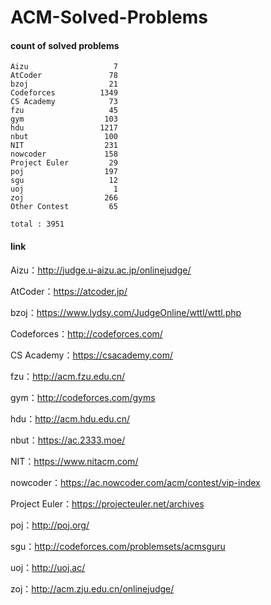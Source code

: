﻿# ACM-Solved-Problems

#### count of solved problems
	Aizu                   7
	AtCoder               78
	bzoj                  21
	Codeforces          1349
	CS Academy            73
	fzu                   45
	gym                  103
	hdu                 1217
	nbut                 100
	NIT                  231
	nowcoder             158
	Project Euler         29
	poj                  197
	sgu                   12
	uoj                    1
	zoj                  266
	Other Contest         65

`total : 3951`


#### link

Aizu：http://judge.u-aizu.ac.jp/onlinejudge/

AtCoder：https://atcoder.jp/

bzoj：https://www.lydsy.com/JudgeOnline/wttl/wttl.php

Codeforces：http://codeforces.com/

CS Academy：https://csacademy.com/

fzu：http://acm.fzu.edu.cn/

gym：http://codeforces.com/gyms

hdu：http://acm.hdu.edu.cn/

nbut：https://ac.2333.moe/

NIT：https://www.nitacm.com/

nowcoder：https://ac.nowcoder.com/acm/contest/vip-index

Project Euler：https://projecteuler.net/archives

poj：http://poj.org/

sgu：http://codeforces.com/problemsets/acmsguru

uoj：http://uoj.ac/

zoj：http://acm.zju.edu.cn/onlinejudge/